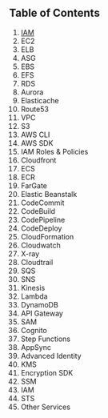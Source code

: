 ## Table of Contents

1. [IAM](iam.md)
2. EC2
3. ELB
4. ASG
5. EBS
6. EFS
7. RDS
8. Aurora
9. Elasticache
10. Route53
11. VPC
12. S3
13. AWS CLI
14. AWS SDK
15. IAM Roles & Policies
16. Cloudfront
17. ECS
18. ECR
19. FarGate
20. Elastic Beanstalk
21. CodeCommit
22. CodeBuild
23. CodePipeline
24. CodeDeploy
25. CloudFormation
26. Cloudwatch
27. X-ray
28. Cloudtrail
29. SQS
30. SNS
31. Kinesis
32. Lambda
33. DynamoDB
34. API Gateway
35. SAM
36. Cognito
37. Step Functions
38. AppSync
39. Advanced Identity
40. KMS
41. Encryption SDK
42. SSM
43. IAM
44. STS
45. Other Services
